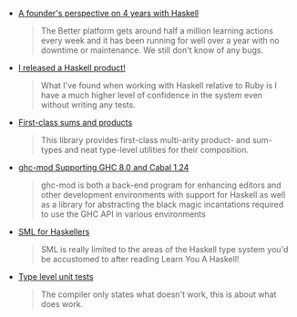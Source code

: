 -   [A founder's perspective on 4 years with Haskell](https://baatz.io/2016/haskell-in-a-startup/)

    > The Better platform gets around half a million learning actions every week and it has been running for well over a year with no downtime or maintenance. We still don't know of any bugs.

-   [I released a Haskell product!](https://jezenthomas.com/i-released-a-haskell-product/)

    > What I've found when working with Haskell relative to Ruby is I have a much higher level of confidence in the system even without writing any tests.

-   [First-class sums and products](https://nikita-volkov.github.io/first-class-sums-and-products/)

    > This library provides first-class multi-arity product- and sum-types and neat type-level utilities for their composition.

-   [ghc-mod Supporting GHC 8.0 and Cabal 1.24](https://mail.haskell.org/pipermail/haskell-cafe/2016-August/124533.html)

    > ghc-mod is both a back-end program for enhancing editors and other development environments with support for Haskell as well as a library for abstracting the black magic incantations required to use the GHC API in various environments

-   [SML for Haskellers](http://jozefg.bitbucket.org/posts/2015-04-24-sml-for-haskellers.html)

    > SML is really limited to the areas of the Haskell type system you'd be accustomed to after reading Learn You A Haskell!

-   [Type level unit tests](https://np.reddit.com/r/haskell/comments/4vl0yn/ann_type_level_unittests/)

    > The compiler only states what doesn't work, this is about what does work.
